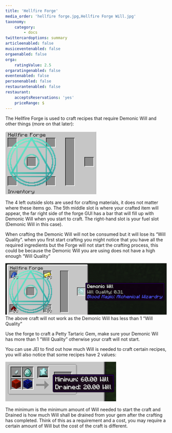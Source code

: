 ```yaml
---
title: 'Hellfire Forge'
media_order: 'hellfire forge.jpg,Hellfire Forge Will.jpg'
taxonomy:
    category:
        - docs
twittercardoptions: summary
articleenabled: false
musiceventenabled: false
orgaenabled: false
orga:
    ratingValue: 2.5
orgaratingenabled: false
eventenabled: false
personenabled: false
restaurantenabled: false
restaurant:
    acceptsReservations: 'yes'
    priceRange: $
---
```


The Hellfire Forge is used to craft recipes that require Demonic Will and other things (more on that later):

![](hellfire%20forge.jpg)

The 4 left outside slots are used for crafting materials, it does not matter where these items go. The 5th middle slot is where your crafted item will appear, the far right side of the forge GUI has a bar that will fill up with Demonic Will when you start to craft. The right-hand slot is your fuel slot (Demonic Will in this case). 

When crafting the Demonic Will will not be consumed but it will lose its “Will Quality”. when you first start crafting you might notice that you have all the required ingredients but the Forge will not start the crafting process, this could be because the Demonic Will you are using does not have a high enough “Will Quality”

![](Hellfire%20Forge%20Will.jpg)
The above craft will not work as the Demonic Will has less than 1 “Will Quality”

Use the forge to craft a Petty Tartaric Gem, make sure your Demonic Wil has more than 1 “Will Quality” otherwise your craft will not start.

You can use JEI to find out how much Will is needed to craft certain recipes, you will also notice that some recipes have 2 values:

![](Will%20cost.jpg)

The minimum is the minimum amount of Will needed to start the craft and Drained is how much Will shall be drained from your gem after the crafting has completed. Think of this as a requirement and a cost, you may require a certain amount of Will but the cost of the craft is different.
